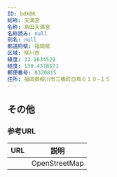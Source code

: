 ```yaml
---
ID: bdX0K
総称: 天満宮
名称: 島田天満宮
名称読み: null
別名: null
都道府県: 福岡県
区域: 柳川市
緯度: 33.1634529
経度: 130.4378571
郵便番号: 8320815
住所: 福岡県柳川市三橋町白鳥６１０−１５
---
```


## その他

### 参考URL

| URL | 説明          |
| --- | ------------- |
|     | OpenStreetMap |

